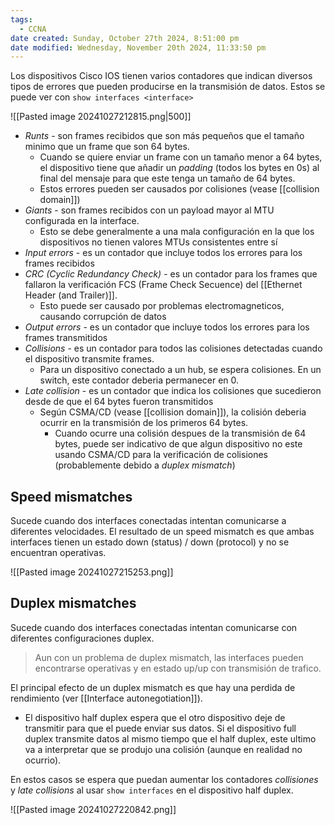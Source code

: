 ```yaml
---
tags:
  - CCNA
date created: Sunday, October 27th 2024, 8:51:00 pm
date modified: Wednesday, November 20th 2024, 11:33:50 pm
---
```

Los dispositivos Cisco IOS tienen varios contadores que indican diversos tipos de errores que pueden producirse en la transmisión de datos. Estos se puede ver con `show interfaces <interface>`

![[Pasted image 20241027212815.png|500]]
- _Runts_ - son frames recibidos que son más pequeños que el tamaño minimo que un frame que son 64 bytes.
	- Cuando se quiere enviar un frame con un tamaño menor a 64 bytes, el dispositivo tiene que añadir un _padding_ (todos los bytes en 0s) al final del mensaje para que este tenga un tamaño de 64 bytes. 
	- Estos errores pueden ser causados por colisiones (vease [[collision domain]])
- _Giants_ - son frames recibidos con un payload mayor al MTU configurada en la interface. 
	- Esto se debe generalmente a una mala configuración en la que los dispositivos no tienen valores MTUs consistentes entre sí
- _Input errors_ - es un contador que incluye todos los errores para los frames recibidos 
- _CRC (Cyclic Redundancy Check)_ - es un contador para los frames que fallaron la verificación FCS (Frame Check Secuence) del [[Ethernet Header (and Trailer)]]. 
	- Esto puede ser causado por problemas electromagneticos, causando corrupción de datos 
- _Output errors_ - es un contador que incluye todos los errores para los frames transmitidos 
- _Collisions_ - es un contador para todos las colisiones detectadas cuando el dispositivo transmite frames. 
	- Para un dispositivo conectado a un hub, se espera colisiones. En un switch, este contador deberia permanecer en 0. 
- _Late collision_ - es un contador que indica los colisiones que sucedieron desde de que el 64 bytes fueron transmitidos 
	- Según CSMA/CD (vease [[collision domain]]), la colisión deberia ocurrir en la transmisión de los primeros 64 bytes. 
		- Cuando ocurre una colisión despues de la transmisión de 64 bytes, puede ser indicativo de que algun dispositivo no este usando CSMA/CD para la verificación de colisiones (probablemente debido a _duplex mismatch_)


## Speed mismatches 
Sucede cuando dos interfaces conectadas intentan comunicarse a diferentes velocidades. El resultado de un speed mismatch es que ambas interfaces tienen un estado down (status) / down (protocol) y no se encuentran operativas.  

![[Pasted image 20241027215253.png]]

## Duplex mismatches 
Sucede cuando dos interfaces conectadas intentan comunicarse con diferentes configuraciones duplex. 
> Aun con un problema de duplex mismatch, las interfaces pueden encontrarse operativas y en estado up/up con transmisión de trafico. 

El principal efecto de un duplex mismatch es que hay una perdida de rendimiento (ver [[Interface autonegotiation]]). 
- El dispositivo half duplex espera que el otro dispositivo deje de transmitir para que el puede enviar sus datos. Si el dispositivo full duplex transmite datos al mismo tiempo que el half duplex, este ultimo va a interpretar que se produjo una colisión (aunque en realidad no ocurrio).

En estos casos se espera que puedan aumentar los contadores _collisiones_ y _late collisions_ al usar `show interfaces` en el dispositivo half duplex. 

![[Pasted image 20241027220842.png]]


